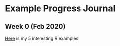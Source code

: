 # Example Progress Journal

## Week 0 (Feb 2020)
[Here](files/homework_0.html) is my 5 interesting R examples